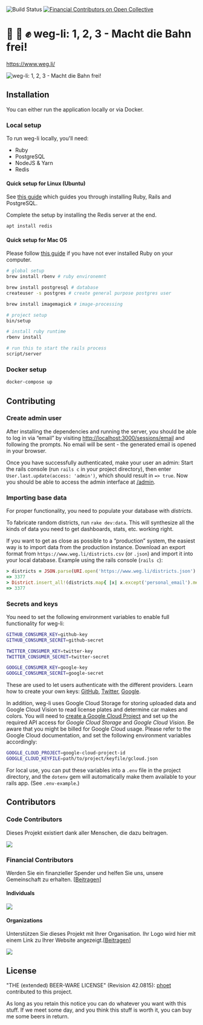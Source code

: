 ![Build Status](https://github.com/weg-li/weg-li/workflows/build/badge.svg)
[![Financial Contributors on Open Collective](https://opencollective.com/weg-li/all/badge.svg?label=financial+contributors)](https://opencollective.com/weg-li)

# 📸 📝 ✊ weg-li: 1, 2, 3 - Macht die Bahn frei!

https://www.weg.li/

![weg-li: 1, 2, 3 - Macht die Bahn frei!](https://user-images.githubusercontent.com/48745/62852900-12304300-bceb-11e9-8ba4-3303c83c7dfc.png)

## Installation

You can either run the application locally or via Docker.

### Local setup

To run weg-li locally, you'll need:

- Ruby
- PostgreSQL
- NodeJS & Yarn
- Redis


#### Quick setup for Linux (Ubuntu)

See [this guide](https://gorails.com/setup/ubuntu/20.10) which guides you through installing Ruby, Rails and PostgreSQL.

Complete the setup by installing the Redis server at the end.

```bash
apt install redis
```

#### Quick setup for Mac OS

Please follow [this guide](https://guides.railsgirls.com/install) if you have not ever installed Ruby on your computer.

```bash
# global setup
brew install rbenv # ruby environemnt

brew install postgresql # database
createuser -s postgres # create general purpose postgres user

brew install imagemagick # image-processing

# project setup
bin/setup
```

```bash
# install ruby runtime
rbenv install

# run this to start the rails process
script/server
```

### Docker setup

```bash
docker-compose up
```

## Contributing

### Create admin user

After installing the dependencies and running the server, you should be able to log in via “email” by visiting [http://localhost:3000/sessions/email](http://localhost:3000/sessions/email) and following the prompts. No email will be sent - the generated email is opened in your browser.

Once you have successfully authenticated, make your user an admin: Start the rails console (run `rails c` in your project directory), then enter `User.last.update(access: 'admin')`, which should result in `=> true`. Now you should be able to access the admin interface at [/admin](http://localhost:3000/admin/).

### Importing base data

For proper functionality, you need to populate your database with *districts*.

To fabricate random districts, run `rake dev:data`. This will synthesize all the kinds of data you need to get dashboards, stats, etc. working right.

If you want to get as close as possible to a “production” system, the easiest way is to import data from the production instance. Download an export format from `https://www.weg.li/districts.csv` (or `.json`) and import it into your local database. Example using the rails console (`rails c`):

```ruby
> districts = JSON.parse(URI.open('https://www.weg.li/districts.json').read); districts.count
=> 3377
> District.insert_all!(districts.map{ |x| x.except('personal_email').merge({'flags': x['personal_email'] ? 1 : 0}) }); District.count
=> 3377
```

### Secrets and keys

You need to set the following environment variables to enable full functionality for weg-li:

```bash
GITHUB_CONSUMER_KEY=github-key
GITHUB_CONSUMER_SECRET=github-secret

TWITTER_CONSUMER_KEY=twitter-key
TWITTER_CONSUMER_SECRET=twitter-secret

GOOGLE_CONSUMER_KEY=google-key
GOOGLE_CONSUMER_SECRET=google-secret
```

These are used to let users authenticate with the different providers. Learn how to create your own keys: [GitHub](https://docs.github.com/en/free-pro-team@latest/developers/apps/creating-an-oauth-app), [Twitter](https://developer.twitter.com/en/docs/apps/overview), [Google](https://developers.google.com/identity/sign-in/web/sign-in).

In addition, weg-li uses Google Cloud Storage for storing uploaded data and Google Cloud Vision to read license plates and determine car makes and colors. You will need to [create a Google Cloud Project](https://cloud.google.com/resource-manager/docs/creating-managing-projects) and set up the required API access for *Google Cloud Storage* and *Google Cloud Vision*. Be aware that you might be billed for Google Cloud usage. Please refer to the Google Cloud documentation, and set the following environment variables accordingly:

```bash
GOOGLE_CLOUD_PROJECT=google-cloud-project-id
GOOGLE_CLOUD_KEYFILE=path/to/project/keyfile/gcloud.json
```

For local use, you can put these variables into a `.env` file in the project directory, and the `dotenv` gem will automatically make them available to your rails app. (See `.env-example`.)

## Contributors

### Code Contributors

Dieses Projekt existiert dank aller Menschen, die dazu beitragen.

<a href="https://github.com/weg-li/weg-li/graphs/contributors"><img src="https://opencollective.com/weg-li/contributors.svg?width=890&button=false" /></a>

### Financial Contributors

Werden Sie ein finanzieller Spender und helfen Sie uns, unsere Gemeinschaft zu erhalten. [[Beitragen](https://opencollective.com/weg-li/contribute)]

#### Individuals

<a href="https://opencollective.com/weg-li"><img src="https://opencollective.com/weg-li/individuals.svg?width=890"></a>

#### Organizations

Unterstützen Sie dieses Projekt mit Ihrer Organisation. Ihr Logo wird hier mit einem Link zu Ihrer Website angezeigt.[[Beitragen](https://opencollective.com/weg-li/contribute)]

<a href="https://opencollective.com/weg-li/organization/0/website"><img src="https://opencollective.com/weg-li/organization/0/avatar.svg"></a>



## License

"THE (extended) BEER-WARE LICENSE" (Revision 42.0815): [phoet](mailto:ps@nofail.de) contributed to this project.

As long as you retain this notice you can do whatever you want with this stuff.
If we meet some day, and you think this stuff is worth it, you can buy me some beers in return.
